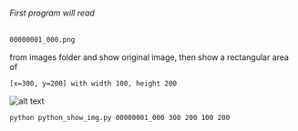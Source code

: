 ###### First program will read 
```bash
00000001_000.png 
```
from images folder and show original image, then show a rectangular area of 
```bash
[x=300, y=200] with width 100, height 200 
```
![alt text](http://math.hws.edu/eck/cs124/javanotes6/c6/gui_coordinates.png)
```bash
python python_show_img.py 00000001_000 300 200 100 200
```


